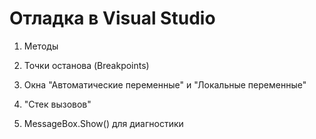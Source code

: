 # Отладка в Visual Studio

1. Методы

2. Точки останова (Breakpoints)

3. Окна "Автоматические переменные" и "Локальные переменные"

4. "Стек вызовов"

5. MessageBox.Show() для диагностики
